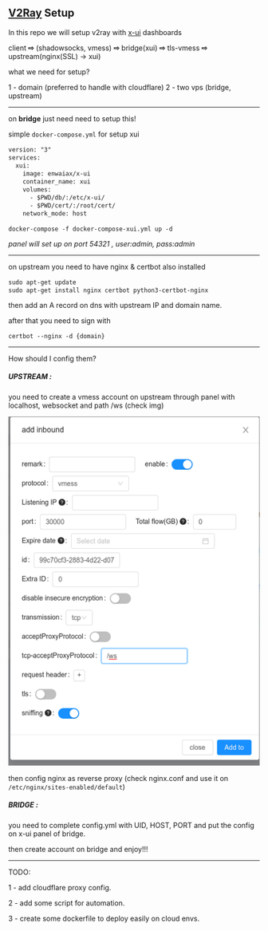 ## [V2Ray](https://www.v2ray.com/) Setup


In this repo we will setup v2ray with [x-ui](https://github.com/vaxilu/x-ui) dashboards


client  **⇨**  (shadowsocks, vmess) **⇨** bridge(xui) **⇨** tls-vmess **⇨** upstream(nginx(SSL) -> xui)

what we need for setup?

1 - domain (preferred to handle with cloudflare)
2 - two vps (bridge, upstream)

------------------------------------------------

on **bridge** just need need to setup this!

simple `docker-compose.yml` for setup xui 
```
version: "3"
services:
  xui:
    image: enwaiax/x-ui
    container_name: xui
    volumes:
      - $PWD/db/:/etc/x-ui/
      - $PWD/cert/:/root/cert/
    network_mode: host
```

`docker-compose -f docker-compose-xui.yml up -d`

_panel will set up on port 54321 , user:admin, pass:admin_

----------------------------------------------------

on upstream you need to have nginx & certbot also installed

```
sudo apt-get update
sudo apt-get install nginx certbot python3-certbot-nginx
```

then add an A record on dns with upstream IP and domain name.

after that you need to sign with 
```
certbot --nginx -d {domain}
```
----------------------------------------------------

How should I config them?

##### UPSTREAM :
you need to create a vmess account on upstream through panel with localhost, websocket and path /ws (check img)

<div align="center">
<img src="./upstream-ws-vmess.png">
</div>

then config nginx as reverse proxy (check nginx.conf and use it on `/etc/nginx/sites-enabled/default`)

##### BRIDGE :
you need to complete config.yml with UID, HOST, PORT and put the config on x-ui panel of bridge.

then create account on bridge and enjoy!!!

----------------------------------------------------

TODO:

1 - add cloudflare proxy config.

2 - add some script for automation.

3 - create some dockerfile to deploy easily on cloud envs.
